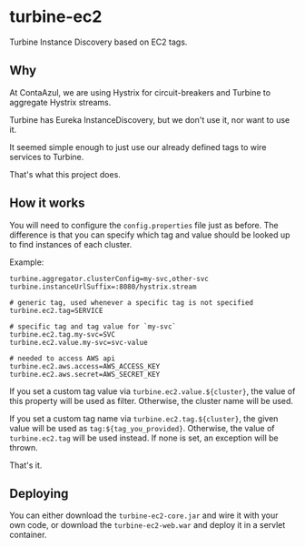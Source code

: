 # turbine-ec2

Turbine Instance Discovery based on EC2 tags.

## Why

At ContaAzul, we are using Hystrix for circuit-breakers and Turbine to
aggregate Hystrix streams.

Turbine has Eureka InstanceDiscovery, but we don't use it, nor want to use it.

It seemed simple enough to just use our already defined tags to wire services
to Turbine.

That's what this project does.

## How it works

You will need to configure the `config.properties` file just as before. The
difference is that you can specify which tag and value should be looked up to find
instances of each cluster.

Example:

```properties
turbine.aggregator.clusterConfig=my-svc,other-svc
turbine.instanceUrlSuffix=:8080/hystrix.stream

# generic tag, used whenever a specific tag is not specified
turbine.ec2.tag=SERVICE

# specific tag and tag value for `my-svc`
turbine.ec2.tag.my-svc=SVC
turbine.ec2.value.my-svc=svc-value

# needed to access AWS api
turbine.ec2.aws.access=AWS_ACCESS_KEY
turbine.ec2.aws.secret=AWS_SECRET_KEY
```

If you set a custom tag value via `turbine.ec2.value.${cluster}`, the value
of this property will be used as filter. Otherwise, the cluster name will be
used.

If you set a custom tag name via `turbine.ec2.tag.${cluster}`, the given
value will be used as `tag:${tag_you_provided}`. Otherwise, the value of
`turbine.ec2.tag` will be used instead. If none is set, an exception will
be thrown.

That's it.

## Deploying

You can either download the `turbine-ec2-core.jar` and wire it with
your own code, or download the `turbine-ec2-web.war` and deploy it in a
servlet container.
